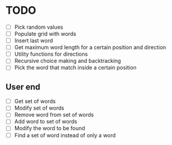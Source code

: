 # TODO

-   [ ] Pick random values
-   [ ] Populate grid with words
-   [ ] Insert last word
-   [ ] Get maximum word length for a certain position and direction
-   [ ] Utility functions for directions
-   [ ] Recursive choice making and backtracking
-   [ ] Pick the word that match inside a certain position

## User end

-   [ ] Get set of words
-   [ ] Modify set of words
-   [ ] Remove word from set of words
-   [ ] Add word to set of words
-   [ ] Modify the word to be found
-   [ ] Find a set of word instead of only a word
